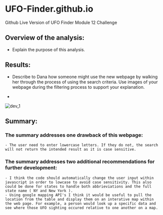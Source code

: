 # UFO-Finder.github.io
Github Live Version of UFO Finder Module 12 Challenge


## Overview of the analysis:
  - Explain the purpose of this analysis.

## Results:
  - Describe to Dana how someone might use the new webpage by walking her through the process of using the search criteria. Use images of your webpage during the filtering process to support your explanation.

  - 


![dev_1](images/List_of_dict.png "Dictionaries in a list")

## Summary:

### The summary addresses one drawback of this webpage:
  
    - The user need to enter lowercase letters. If they do not, the search will not return the intended result as it is case sensitive. 
    
### The summary addresses two additional recommendations for further development:

    - I think the code should automatically change the user input within javascript in order to lowcase to avoid case sensitivity. This also could be done for states to handle both abbrieviations and the full state name ( NY and New York ). 
    - Using google mapping API's I think it would be useful to pull the location from the table and display them on an interative map within the web page. For example, a person would look up a specific data and see where those UFO sighting occured relative to one another on a map. 
